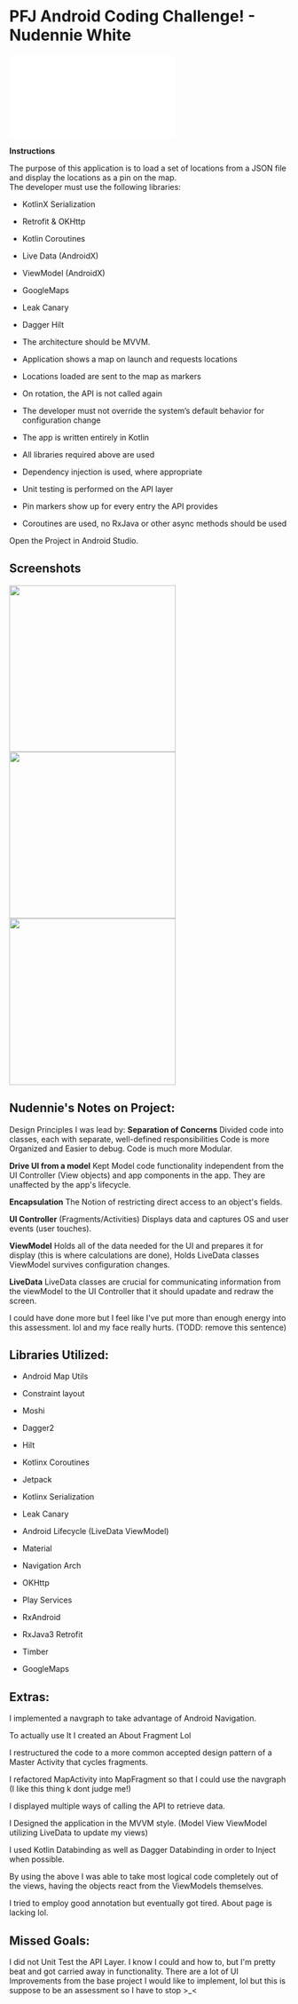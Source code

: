 # PFJ Android Coding Challenge! - Nudennie White

![Project Instructions File](instructions.pdf)

**Instructions** 

The purpose of this application is to load a set of locations from a
JSON file and display the locations as a pin on the map.  
The developer must use the following libraries:

-  KotlinX Serialization

-  Retrofit & OKHttp

-  Kotlin Coroutines

-  Live Data (AndroidX)

-  ViewModel (AndroidX)

-  GoogleMaps

-  Leak Canary

-  Dagger Hilt  

-  The architecture should be MVVM.  

-  Application shows a map on launch and requests locations

-  Locations loaded are sent to the map as markers

-  On rotation, the API is not called again  

-  The developer must not override the system’s default behavior for configuration change

-  The app is written entirely in Kotlin

-  All libraries required above are used

-  Dependency injection is used, where appropriate

-  Unit testing is performed on the API layer

-  Pin markers show up for every entry the API provides

-  Coroutines are used, no RxJava or other async methods should be used


Open the Project in Android Studio.

## Screenshots
<img src="preview_01.png" width="300" /> <img src="preview_02.png" width="300" /> <img src="preview_03.png" width="300" />


## Nudennie's Notes on Project:

Design Principles I was lead by: 
**Separation of Concerns** 
Divided code into classes, each with separate, well-defined responsibilities
Code is more Organized and Easier to debug. Code is much more Modular. 

**Drive UI from a model** 
Kept Model code functionality independent from the UI Controller (View objects)
and app components in the app. They are unaffected by the app's lifecycle.

**Encapsulation** 
The Notion of restricting direct access to an object's fields.

**UI Controller** (Fragments/Activities) Displays data and captures OS and user events (user touches).

**ViewModel** Holds all of the data needed for the UI and prepares it for display (this is where calculations are done), Holds LiveData classes
ViewModel survives configuration changes.

**LiveData** LiveData classes are crucial for communicating information from the viewModel to the UI Controller that it should upadate and redraw the screen.

I could have done more but I feel like I've put more than enough energy into this assessment. lol and my face really hurts. (TODD: remove this sentence)

## Libraries Utilized: 

- Android Map Utils

- Constraint layout

- Moshi

- Dagger2

- Hilt

- Kotlinx Coroutines

- Jetpack

- Kotlinx Serialization

- Leak Canary

- Android Lifecycle (LiveData ViewModel)

- Material

- Navigation Arch

- OKHttp

- Play Services

- RxAndroid

- RxJava3 Retrofit

- Timber

- GoogleMaps

## Extras:

I implemented a navgraph to take advantage of Android Navigation.

To actually use It I created an About Fragment Lol

I restructured the code to a more common accepted design pattern of a Master Activity that cycles fragments.

I refactored MapActivity into MapFragment so that I could use the navgraph (I like this thing k dont judge me!)

I displayed multiple ways of calling the API to retrieve data. 

I Designed the application in the MVVM style.  (Model View ViewModel utilizing LiveData to update my views)

I used Kotlin Databinding as well as Dagger Databinding in order to Inject when possible. 

By using the above I was able to take most logical code completely out of the views, having the objects react from the ViewModels themselves. 

I tried to employ good annotation but eventually got tired. About page is lacking lol. 



## Missed Goals:
I did not Unit Test the API Layer. I know I could and how to, but I'm pretty beat and got carried away in functionality. 
There are a lot of UI Improvements from the base project I would like to implement, lol but this is suppose to be an assessment so I have to stop >_<
